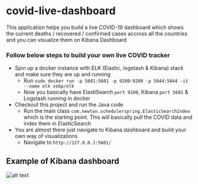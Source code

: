 # covid-live-dashboard

This application helps you build a live COVID-19 dashboard which shows the current deaths / recovered / confirmed cases accross all the countries and you can visualize them on Kibana Dashboard

### Follow below steps to build your own live COVID tracker 

- Spin up a docker instance with ELK (Elastic, logstash & Kibana) stack and make sure they are up and running
    - Run `sudo docker run -p 5601:5601 -p 9200:9200 -p 5044:5044 -it --name elk sebp/elk`
    - Now you basically have ElastiSearch `port 9200`, Kibana `port 5601` & Logstash running in docker  
- Checkout this project and run the Java code
    - Run the main class `com.newton.schedulerspring.ElasticSearchIndex` which is the starting point. This will basically pull the COVID data and index them in ElasticSearch
- You are almost there just navigate to Kibana dashboard and build your own way of visualizations
    - Navigate to `http://127.0.0.1:5601/` 

## Example of Kibana dashboard 

![alt text](https://github.com/[username]/[reponame]/blob/[branch]/image.jpg?raw=true)
 